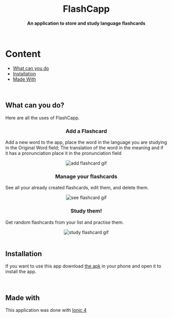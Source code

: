  <h1 align="center">FlashCapp</h3>
 <p align="center"><b>An application to store and study language flashcards</b></p>
 <br>
<h1>Content</h1>
<ul>
 <li><a href="#users">What can you do<a/></li>
 <li><a href="#insta">Installation<a/></li>
 <li><a href="#made">Made With<a/></li>
</ul>
<br>
 <h2 id="uses"><b>What can you do?</b></h2>
 <p>Here are all the uses of FlashCapp.
 <h3 align="center">Add a Flashcard</h3>
 <p>Add a new word to the app, place the word in the language you are studying in the Original Word field; The translation of the word in the meaning and if it has a pronunciation place it in the pronunciation field</p>
 <!-- Add image or gif-->
 <div align="center">
  <img src="addgif.gif" alt="add flashcard gif">
 </div>
 <h3 align="center">Manage your flashcards</h3>
 <p>See all your already created flashcards, edit them, and delete them.</p>
 <!-- Add image or gif-->
<div align="center">
  <img src="seegif.gif" alt="see flashcard gif">
 </div>
 <h3 align="center">Study them!</h3>
 <p>Get random flashcards from your list and practise them.</p>
 <!-- Add image or gif-->
 <div align="center">
  <img src="studygif.gif" alt="study flashcard gif">
 </div>
 <br>
 <h2 id="insta">Installation</h2>
 <p>If you want to use this app download <a href="https://drive.google.com/file/d/15MOw9_PzZG449EOjEy4NzaN5GAsxMAY1/view?usp=sharing">the apk</a> in your phone and open it to install the app.</p>
 <br>
 <h2 id="made">Made with</h2>
 <p>This application was done with <a href="https://ionicframework.com/">Ionic 4</a>
 
<!-- MARKDOWN LINKS & IMAGES -->
[add]: https://github.com/IvanTorres21/FlashCappIonic/addgif.gif
[study]: https://github.com/IvanTorres21/FlashCappIonic/studygif.gif
